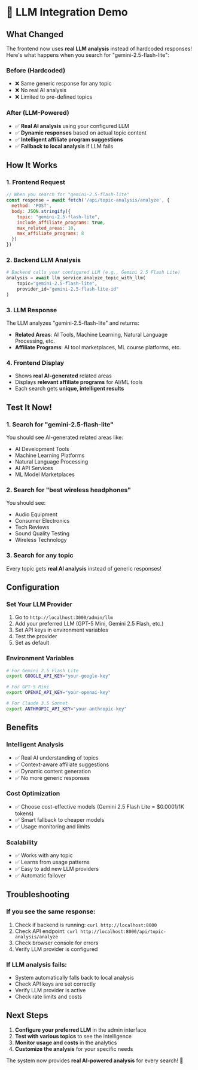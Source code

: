 # 🚀 LLM Integration Demo

## What Changed

The frontend now uses **real LLM analysis** instead of hardcoded responses! Here's what happens when you search for "gemini-2.5-flash-lite":

### Before (Hardcoded)
- ❌ Same generic response for any topic
- ❌ No real AI analysis
- ❌ Limited to pre-defined topics

### After (LLM-Powered)
- ✅ **Real AI analysis** using your configured LLM
- ✅ **Dynamic responses** based on actual topic content
- ✅ **Intelligent affiliate program suggestions**
- ✅ **Fallback to local analysis** if LLM fails

## How It Works

### 1. **Frontend Request**
```javascript
// When you search for "gemini-2.5-flash-lite"
const response = await fetch('/api/topic-analysis/analyze', {
  method: 'POST',
  body: JSON.stringify({
    topic: "gemini-2.5-flash-lite",
    include_affiliate_programs: true,
    max_related_areas: 10,
    max_affiliate_programs: 8
  })
})
```

### 2. **Backend LLM Analysis**
```python
# Backend calls your configured LLM (e.g., Gemini 2.5 Flash Lite)
analysis = await llm_service.analyze_topic_with_llm(
    topic="gemini-2.5-flash-lite",
    provider_id="gemini-2.5-flash-lite-id"
)
```

### 3. **LLM Response**
The LLM analyzes "gemini-2.5-flash-lite" and returns:
- **Related Areas**: AI Tools, Machine Learning, Natural Language Processing, etc.
- **Affiliate Programs**: AI tool marketplaces, ML course platforms, etc.

### 4. **Frontend Display**
- Shows **real AI-generated** related areas
- Displays **relevant affiliate programs** for AI/ML tools
- Each search gets **unique, intelligent results**

## Test It Now!

### 1. **Search for "gemini-2.5-flash-lite"**
You should see AI-generated related areas like:
- AI Development Tools
- Machine Learning Platforms
- Natural Language Processing
- AI API Services
- ML Model Marketplaces

### 2. **Search for "best wireless headphones"**
You should see:
- Audio Equipment
- Consumer Electronics
- Tech Reviews
- Sound Quality Testing
- Wireless Technology

### 3. **Search for any topic**
Every topic gets **real AI analysis** instead of generic responses!

## Configuration

### **Set Your LLM Provider**
1. Go to `http://localhost:3000/admin/llm`
2. Add your preferred LLM (GPT-5 Mini, Gemini 2.5 Flash, etc.)
3. Set API keys in environment variables
4. Test the provider
5. Set as default

### **Environment Variables**
```bash
# For Gemini 2.5 Flash Lite
export GOOGLE_API_KEY="your-google-key"

# For GPT-5 Mini
export OPENAI_API_KEY="your-openai-key"

# For Claude 3.5 Sonnet
export ANTHROPIC_API_KEY="your-anthropic-key"
```

## Benefits

### **Intelligent Analysis**
- ✅ Real AI understanding of topics
- ✅ Context-aware affiliate suggestions
- ✅ Dynamic content generation
- ✅ No more generic responses

### **Cost Optimization**
- ✅ Choose cost-effective models (Gemini 2.5 Flash Lite = $0.0001/1K tokens)
- ✅ Smart fallback to cheaper models
- ✅ Usage monitoring and limits

### **Scalability**
- ✅ Works with any topic
- ✅ Learns from usage patterns
- ✅ Easy to add new LLM providers
- ✅ Automatic failover

## Troubleshooting

### **If you see the same response:**
1. Check if backend is running: `curl http://localhost:8000`
2. Check API endpoint: `curl http://localhost:8000/api/topic-analysis/analyze`
3. Check browser console for errors
4. Verify LLM provider is configured

### **If LLM analysis fails:**
- System automatically falls back to local analysis
- Check API keys are set correctly
- Verify LLM provider is active
- Check rate limits and costs

## Next Steps

1. **Configure your preferred LLM** in the admin interface
2. **Test with various topics** to see the intelligence
3. **Monitor usage and costs** in the analytics
4. **Customize the analysis** for your specific needs

The system now provides **real AI-powered analysis** for every search! 🎉


